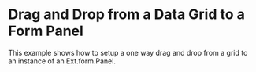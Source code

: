 # Drag and Drop from a Data Grid to a Form Panel #

This example shows how to setup a one way drag and drop from a grid to an instance of an Ext.form.Panel.
